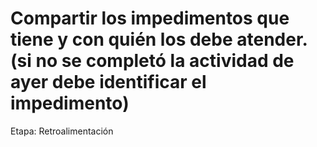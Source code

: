 # Compartir los impedimentos que tiene  y con quién los debe atender. (si no se completó la actividad de ayer debe identificar el impedimento)

Etapa: Retroalimentación